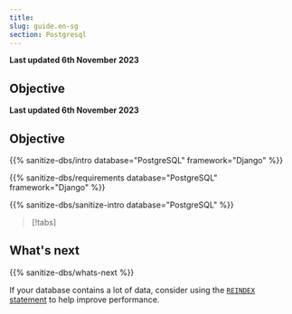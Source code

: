 ```yaml
---
title: 
slug: guide.en-sg
section: Postgresql
---
```


**Last updated 6th November 2023**



## Objective  

**Last updated 6th November 2023**



## Objective  

{{% sanitize-dbs/intro database="PostgreSQL" framework="Django" %}}

{{% sanitize-dbs/requirements database="PostgreSQL" framework="Django" %}}

{{% sanitize-dbs/sanitize-intro database="PostgreSQL" %}}

> [!tabs]      

## What's next

{{% sanitize-dbs/whats-next %}}

If your database contains a lot of data, consider using the [`REINDEX` statement](https://www.postgresql.org/docs/current/sql-reindex.html) to help improve performance.
